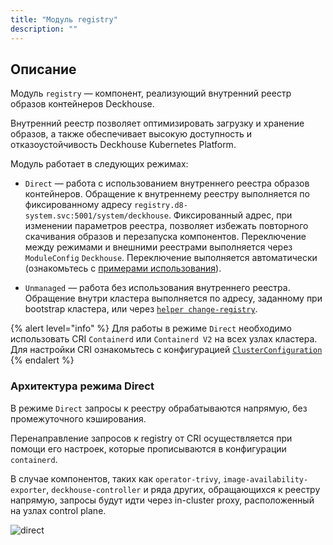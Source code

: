 ```yaml
---
title: "Модуль registry"
description: ""
---
```


## Описание

Модуль `registry` — компонент, реализующий внутренний реестр образов контейнеров Deckhouse.

Внутренний реестр позволяет оптимизировать загрузку и хранение образов, а также обеспечивает высокую доступность и отказоустойчивость Deckhouse Kubernetes Platform.

Модуль работает в следующих режимах:

- `Direct` — работа с использованием внутреннего реестра образов контейнеров. Обращение к внутреннему реестру выполняется по фиксированному адресу `registry.d8-system.svc:5001/system/deckhouse`. Фиксированный адрес, при изменении параметров реестра, позволяет избежать повторного скачивания образов и перезапуска компонентов. Переключение между режимами и внешними реестрами выполняется через `ModuleConfig` `Deckhouse`. Переключение выполняется автоматически (ознакомьтесь с [примерами использования](./examples.html)).

- `Unmanaged` — работа без использования внутреннего реестра. Обращение внутри кластера выполняется по адресу, заданному при bootstrap кластера, или через [`helper change-registry`](/products/kubernetes-platform/documentation/v1/deckhouse-faq.html#как-переключить-работающий-кластер-deckhouse-на-использование-стороннего-registry).

{% alert level="info" %}
Для работы в режиме `Direct` необходимо использовать CRI `Containerd` или `Containerd V2` на всех узлах кластера. Для настройки CRI ознакомьтесь с конфигурацией [`ClusterConfiguration`](/products/kubernetes-platform/documentation/v1/installing/configuration.html#clusterconfiguration)
{% endalert %}

### Архитектура режима Direct

В режиме `Direct` запросы к реестру обрабатываются напрямую, без промежуточного кэширования.

Перенаправление запросов к registry от CRI осуществляется при помощи его настроек, которые прописываются в конфигурации `containerd`.

В случае компонентов, таких как `operator-trivy`, `image-availability-exporter`, `deckhouse-controller` и ряда других, обращающихся к реестру напрямую, запросы будут идти через in-cluster proxy, расположенный на узлах control plane.

<!--- Source: mermaid code from docs/internal/DIRECT.md --->
![direct](../../images/registry-module/direct-ru.png)

<!-- ### Proxy режим
Данный режим позволяет registry выступать в качестве промежуточного прокси-сервера между клиентом и удалённым реестром, оптимизируя доступ к часто используемым образам и уменьшая нагрузку на сеть.
Запуск кеширующего Proxy реестра осуществляется виде статических подов на узлах control plane. Для обеспечения высокой доступности к кеширующему Proxy, используется балансировщик установленный на каждый узел кластера.
Обращение к Proxy registry от CRI осуществляется через балансировщик. Настройки для обращения к балансировщику прописываются в конфигурации `containerd`.
В случае компонентов, обращающихся к реестру напрямую, таких как `operator-trivy`, `image-availability-exporter`, `deckhouse-controller` и ряда других, обращения будут идти также через кеширующий Proxy реестр. -->

<!-- ### Local режим
Данный режим позволяет создавать локальную копию registry внутри кластера. Образы из удалённого реестра полностью скопированы в локальное хранилище.
Работа локального registry идентична работы кеширующего proxy. Запуск локального registry осуществляется в виде статических подов на узлах control plane. Для обеспечения высокой доступности к локальному registry, используется балансировщик установленный на каждый узел кластера.
Обращение к локальному registry от CRI осуществляется через балансировщик. Настройки для обращения к балансировщику прописываются в конфигурации `containerd`.
В случае компонентов, обращающихся к реестру напрямую, таких как `operator-trivy`, `image-availability-exporter`, `deckhouse-controller` и ряда других, обращения будут идти также в локальный реестр.
Для наполнения локального registry образами используется инструмент d8.
-->
